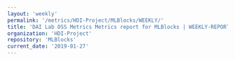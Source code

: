 ```yaml
---
layout: 'weekly'
permalink: '/metrics/HDI-Project/MLBlocks/WEEKLY/'
title: 'DAI Lab OSS Metrics Metrics report for MLBlocks | WEEKLY-REPORT-2019-01-27'
organization: 'HDI-Project'
repository: 'MLBlocks'
current_date: '2019-01-27'
---
```

